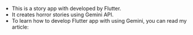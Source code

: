 * This is a story app with developed by Flutter. 
* It creates horror stories using Gemini API.
* To learn how to develop Flutter app with using Gemini, you can read my article: 

<img src="https://github.com/aysealmaci/Story-App/assets/97750042/2d369328-c630-46e2-b844-f41ad21c58a4" alt="">
<img src="https://github.com/aysealmaci/Story-App/assets/97750042/3644157c-2bcc-4551-8bae-fefc9b1f5108" alt="">
